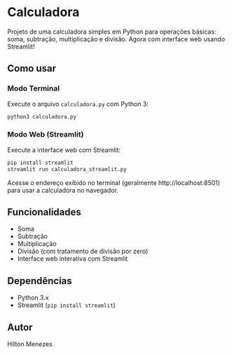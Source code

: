 # Calculadora

Projeto de uma calculadora simples em Python para operações básicas: soma, subtração, multiplicação e divisão. Agora com interface web usando Streamlit!

## Como usar

### Modo Terminal
Execute o arquivo `calculadora.py` com Python 3:

```bash
python3 calculadora.py
```

### Modo Web (Streamlit)
Execute a interface web com Streamlit:

```bash
pip install streamlit
streamlit run calculadora_streamlit.py
```

Acesse o endereço exibido no terminal (geralmente http://localhost:8501) para usar a calculadora no navegador.

## Funcionalidades
- Soma
- Subtração
- Multiplicação
- Divisão (com tratamento de divisão por zero)
- Interface web interativa com Streamlit

## Dependências
- Python 3.x
- Streamlit (`pip install streamlit`)

## Autor
Hilton Menezes
